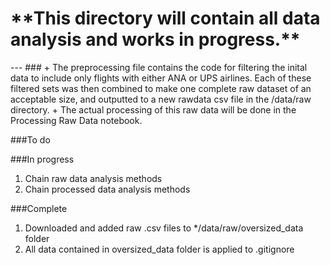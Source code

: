 <h1>**This directory will contain all data analysis and works in progress.**</h1>
---
###
+ The preprocessing file contains the code for filtering the inital data to include only flights with either ANA or UPS airlines. Each of these filtered sets was then combined to make one complete raw dataset of an acceptable size, and outputted to a new rawdata csv file in the /data/raw directory.
+ The actual processing of this raw data will be done in the Processing Raw Data notebook.

###To do

###In progress
1. Chain raw data analysis methods
1. Chain processed data analysis methods

###Complete 
1. Downloaded and added raw .csv files to */data/raw/oversized_data folder 
1. All data contained in oversized_data folder is applied to .gitignore 
